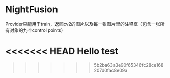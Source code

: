 # NightFusion

Provider只能用于train，返回cv2的图片以及每一张图片里的注释框（包含一张所有对象的九个control points）

<<<<<<< HEAD
Hello test
=======
>>>>>>> 5b2ba63a3e90f65346fc28ce168207d0fac8e09a
